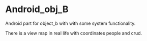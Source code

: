 # Android_obj_B
Android part for object_b with with some system functionality.

There is a view map in real life with coordinates people and crud.
